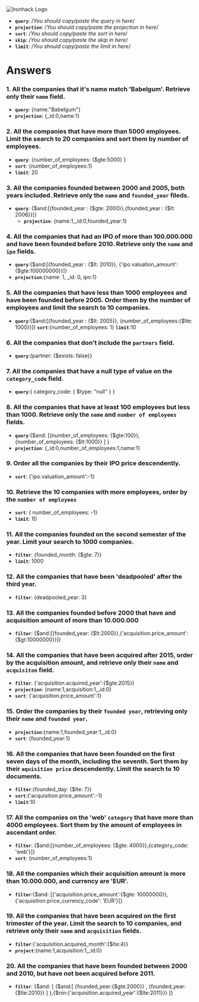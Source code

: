 ![Ironhack Logo](https://i.imgur.com/1QgrNNw.png)

 - **`query`**: /*You should copy/paste the query in here*/
 - **`projection`**: /*You should copy/paste the projection in here*/
 - **`sort`**: /*You should copy/paste the sort in here*/
 - **`skip`**: /*You should copy/paste the skip in here*/
 - **`limit`**: /*You should copy/paste the limit in here*/


# Answers

### 1. All the companies that it's name match 'Babelgum'. Retrieve only their `name` field.


 - **`query`**: {name:"Babelgum"}
 - **`projection`**: {_id:0,name:1}


### 2. All the companies that have more than 5000 employees. Limit the search to 20 companies and sort them by **number of employees**.

 - **`query`**: {number_of_employees: {$gte:5000} }
  - **`sort`**: {number_of_employees:1}
  - **`limit`**: 20

### 3. All the companies founded between 2000 and 2005, both years included. Retrieve only the `name` and `founded_year` fileds.

 - **`query`**: {$and:[{founded_year : {$gte: 2000}},{founded_year : {$lt: 2006}}]}
   - **`projection`**: {name:1,_id:0,founded_year:1}

### 4. All the companies that had an IPO of more than 100.000.000 and have been founded before 2010. Retrieve only the `name` and `ipo` fields.
 - **`query`**:{$and:[{founded_year : {$lt: 2010}}, {'ipo.valuation_amount':{$gte:100000000}}]}
 - **`projection`**:{name: 1, _id: 0, ipo:1}

### 5. All the companies that have less than 1000 employees and have been founded before 2005. Order them by the number of employees and limit the search to 10 companies.
- **`query`**:{$and:[{founded_year : {$lt: 2005}}, {number_of_employees:{$lte: 1000}}]}
 **`sort`**:{number_of_employees: 1}
 **`limit`**:10
### 6. All the companies that don't include the `partners` field.
- **`query`**:{partner: {$exists: false}}
### 7. All the companies that have a null type of value on the `category_code` field.

- **`query`**:{ category_code: { $type: "null" } }

### 8. All the companies that have at least 100 employees but less than 1000. Retrieve only the `name` and `number of employees` fields.

- **`query`**:{$and: [{number_of_employees: {$gte:100}},{number_of_employees: {$lt:1000}} ] }
- **`projection`**: {_id:0,number_of_employees:1,name:1}

### 9. Order all the companies by their IPO price descendently.

- **`sort`**: {'ipo.valuation_amount':-1}

### 10. Retrieve the 10 companies with more employees, order by the `number of employees`

- **`sort`**: { number_of_employees: -1}
- **`limit`**: 10 

### 11. All the companies founded on the second semester of the year. Limit your search to 1000 companies.
- **`filter`**: {founded_month: {$gte: 7}}
- **`limit`**: 1000

### 12. All the companies that have been 'deadpooled' after the third year.
- **`filter`**: {deadpooled_year:  3}

### 13. All the companies founded before 2000 that have and acquisition amount of more than 10.000.000 
- **`filter`**: {$and:[{founded_year: {$lt:2000}},{'acquisition.price_amount':{$gt:10000000}}]}

### 14. All the companies that have been acquired after 2015, order by the acquisition amount, and retrieve only their `name` and `acquisiton` field.
- **`filter`**: {'acquisition.acquired_year':{$gte:2015}}
- **`projection`**: {name:1,acquisition:1,_id:0}
- **`sort`**: {'acquisition.price_amount':1}

### 15. Order the companies by their `founded year`, retrieving only their `name` and `founded year`.
- **`projection`**:{name:1,founded_year:1,_id:0}
- **`sort`**: {founded_year:1}

### 16. All the companies that have been founded on the first seven days of the month, including the seventh. Sort them by their `aquisition price` descendently. Limit the search to 10 documents.
- **`filter`**:{founded_day: {$lte: 7}}
- **`sort`**:{'acquisition.price_amount':-1}
- **`limit`**:10
### 17. All the companies on the 'web' `category` that have more than 4000 employees. Sort them by the amount of employees in ascendant order.
- **`filter`**: {$and:[{number_of_employees: {$gte: 4000}},{category_code: 'web'}]}
- **`sort`**: {number_of_employees:1}
### 18. All the companies which their acquisition amount is more than 10.000.000, and currency are 'EUR'.
- **`filter`**:{$and: [{'acquisition.price_amount':{$gte: 10000000}}, {'acquisition.price_currency_code': 'EUR'}]}

### 19. All the companies that have been acquired on the first trimester of the year. Limit the search to 10 companies, and retrieve only their `name` and `acquisition` fields.

- **`filter`**:{'acquisition.acquired_month':{$lte:4}}
- **`project`**:{name:1,acquisition:1,_id:0}

### 20. All the companies that have been founded between 2000 and 2010, but have not been acquired before 2011.

- **`filter`**: {$and: [ {$and:[  {founded_year:{$gte:2000}}  ,  {founded_year:{$lte:2010}} ]  },{$nin:{'acquisition.acquired_year':{$lte:2011}}} ]}